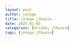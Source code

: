 ```yaml
---
layout: post
author: jotego
title: jotego.jtkunio - 
date: 2025-01-03
categories: [Arcade, jtkunio]
tags: [jotego.jtkunio]
---
```


